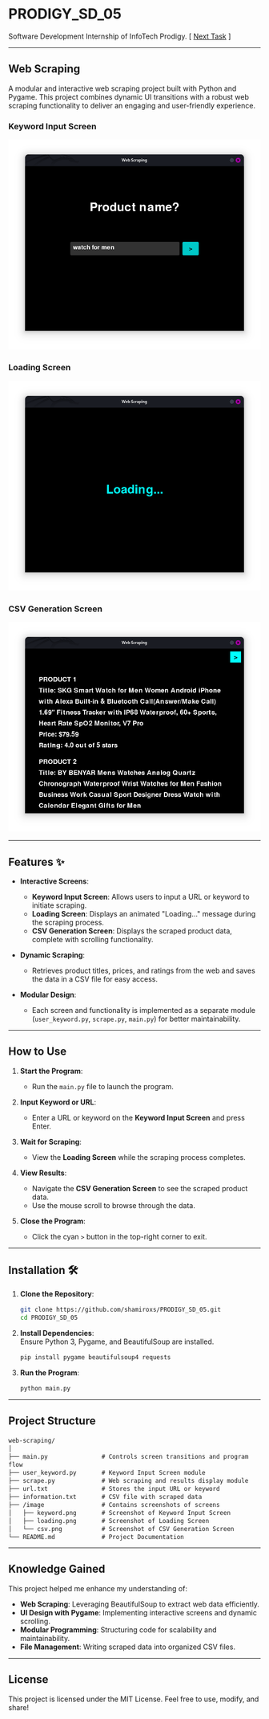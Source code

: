 # PRODIGY_SD_05  
Software Development Internship of InfoTech Prodigy.
[
[Next Task](https://github.com/shamiroxs/PRODIGY_SD_01)
]

---

## Web Scraping 

A modular and interactive web scraping project built with Python and Pygame. This project combines dynamic UI transitions with a robust web scraping functionality to deliver an engaging and user-friendly experience.

### Keyword Input Screen  
![Keyword Input Screen](./image/keyword.png)  

### Loading Screen  
![Loading Screen](./image/loading.png)  

### CSV Generation Screen  
![CSV Generation Screen](./image/csv.png)  

---

## Features ✨  

- **Interactive Screens**:
  - **Keyword Input Screen**: Allows users to input a URL or keyword to initiate scraping.
  - **Loading Screen**: Displays an animated "Loading..." message during the scraping process.
  - **CSV Generation Screen**: Displays the scraped product data, complete with scrolling functionality.

- **Dynamic Scraping**:
  - Retrieves product titles, prices, and ratings from the web and saves the data in a CSV file for easy access.

- **Modular Design**:
  - Each screen and functionality is implemented as a separate module (`user_keyword.py`, `scrape.py`, `main.py`) for better maintainability.

---

## How to Use 

1. **Start the Program**:  
   - Run the `main.py` file to launch the program.

2. **Input Keyword or URL**:  
   - Enter a URL or keyword on the **Keyword Input Screen** and press Enter.

3. **Wait for Scraping**:  
   - View the **Loading Screen** while the scraping process completes.

4. **View Results**:  
   - Navigate the **CSV Generation Screen** to see the scraped product data.
   - Use the mouse scroll to browse through the data.  

5. **Close the Program**:  
   - Click the cyan `>` button in the top-right corner to exit.

---

## Installation 🛠️  

1. **Clone the Repository**:  
   ```bash  
   git clone https://github.com/shamiroxs/PRODIGY_SD_05.git  
   cd PRODIGY_SD_05  
   ```  

2. **Install Dependencies**:  
   Ensure Python 3, Pygame, and BeautifulSoup are installed.  
   ```bash  
   pip install pygame beautifulsoup4 requests  
   ```  

3. **Run the Program**:  
   ```bash  
   python main.py  
   ```  

---

## Project Structure 

```  
web-scraping/  
│  
├── main.py               # Controls screen transitions and program flow  
├── user_keyword.py       # Keyword Input Screen module  
├── scrape.py             # Web scraping and results display module  
├── url.txt               # Stores the input URL or keyword  
├── information.txt       # CSV file with scraped data  
├── /image                # Contains screenshots of screens  
│   ├── keyword.png       # Screenshot of Keyword Input Screen  
│   ├── loading.png       # Screenshot of Loading Screen  
│   └── csv.png           # Screenshot of CSV Generation Screen  
└── README.md             # Project Documentation  
```  

---

## Knowledge Gained 

This project helped me enhance my understanding of:  
- **Web Scraping**: Leveraging BeautifulSoup to extract web data efficiently.  
- **UI Design with Pygame**: Implementing interactive screens and dynamic scrolling.  
- **Modular Programming**: Structuring code for scalability and maintainability.  
- **File Management**: Writing scraped data into organized CSV files.  

---

## License 

This project is licensed under the MIT License. Feel free to use, modify, and share!  
